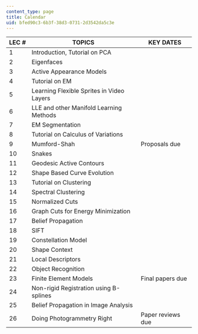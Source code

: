 ```yaml
---
content_type: page
title: Calendar
uid: bfed90c3-6b3f-38d3-0731-2d3542da5c3e
---
```


| LEC # | TOPICS | KEY DATES |
| --- | --- | --- |
| 1 | Introduction, Tutorial on PCA | &nbsp; |
| 2 | Eigenfaces | &nbsp; |
| 3 | Active Appearance Models | &nbsp; |
| 4 | Tutorial on EM | &nbsp; |
| 5 | Learning Flexible Sprites in Video Layers | &nbsp; |
| 6 | LLE and other Manifold Learning Methods | &nbsp; |
| 7 | EM Segmentation | &nbsp; |
| 8 | Tutorial on Calculus of Variations | &nbsp; |
| 9 | Mumford-Shah | Proposals due |
| 10 | Snakes | &nbsp; |
| 11 | Geodesic Active Contours | &nbsp; |
| 12 | Shape Based Curve Evolution | &nbsp; |
| 13 | Tutorial on Clustering | &nbsp; |
| 14 | Spectral Clustering | &nbsp; |
| 15 | Normalized Cuts | &nbsp; |
| 16 | Graph Cuts for Energy Minimization | &nbsp; |
| 17 | Belief Propagation | &nbsp; |
| 18 | SIFT | &nbsp; |
| 19 | Constellation Model | &nbsp; |
| 20 | Shape Context | &nbsp; |
| 21 | Local Descriptors | &nbsp; |
| 22 | Object Recognition | &nbsp; |
| 23 | Finite Element Models | Final papers due |
| 24 | Non-rigid Registration using B-splines | &nbsp; |
| 25 | Belief Propagation in Image Analysis | &nbsp; |
| 26 | Doing Photogrammetry Right | Paper reviews due